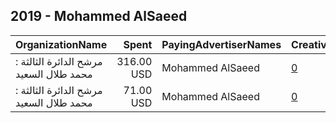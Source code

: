 ## 2019 - Mohammed AlSaeed 
|OrganizationName|Spent|PayingAdvertiserNames|CreativeUrls|Impressions|Genders|AgeBrackets|CountryCodes|BillingAddresses|CandidateBallotInformation|
|:---|---:|:---|:---|---:|:---|:---|:---|:---|:---|
|مرشح الدائرة الثالثة : محمد طلال السعيد|316.00 USD|Mohammed AlSaeed|[0](https://www.snap.com/political-ads/asset/e0ee203b9fa3af0fa55fdd4f2e39a0d328c810a05795d27984f5881d9fbcd563?mediaType=png)|271,067|||kuwait|KW||
|مرشح الدائرة الثالثة : محمد طلال السعيد|71.00 USD|Mohammed AlSaeed|[0](https://www.snap.com/political-ads/asset/bdfec98c59ea1c5cb9a49fc62e4fe8f72ca67311f29ef18806b19690086dafd1?mediaType=png)|57,799|||kuwait|KW||
